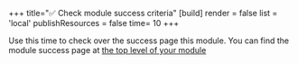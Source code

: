 +++
title="✅ Check module success criteria"
[build]
    render = false
    list = 'local'
    publishResources = false
time= 10
+++

Use this time to check over the success page this module.
You can find the module success page at [the top level of your module](../../../success)
